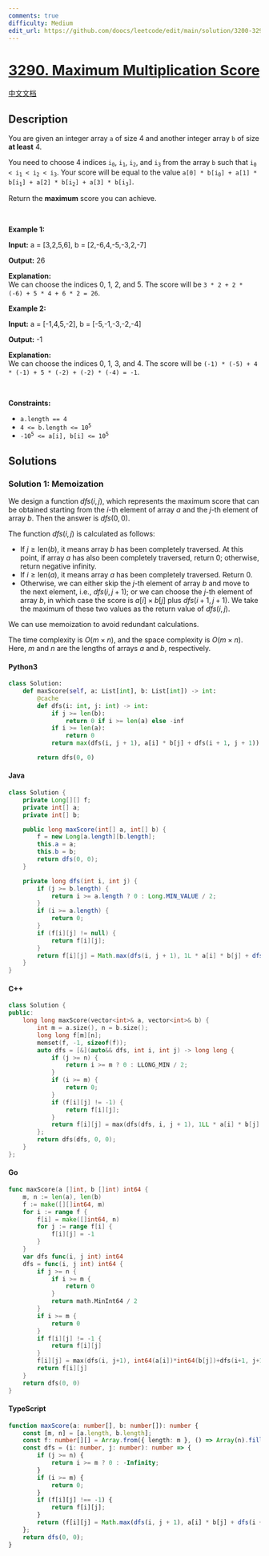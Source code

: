 ```yaml
---
comments: true
difficulty: Medium
edit_url: https://github.com/doocs/leetcode/edit/main/solution/3200-3299/3290.Maximum%20Multiplication%20Score/README_EN.md
---
```


<!-- problem:start -->

# [3290. Maximum Multiplication Score](https://leetcode.com/problems/maximum-multiplication-score)

[中文文档](/solution/3200-3299/3290.Maximum%20Multiplication%20Score/README.md)

## Description

<!-- description:start -->

<p>You are given an integer array <code>a</code> of size 4 and another integer array <code>b</code> of size <strong>at least</strong> 4.</p>

<p>You need to choose 4 indices <code>i<sub>0</sub></code>, <code>i<sub>1</sub></code>, <code>i<sub>2</sub></code>, and <code>i<sub>3</sub></code> from the array <code>b</code> such that <code>i<sub>0</sub> &lt; i<sub>1</sub> &lt; i<sub>2</sub> &lt; i<sub>3</sub></code>. Your score will be equal to the value <code>a[0] * b[i<sub>0</sub>] + a[1] * b[i<sub>1</sub>] + a[2] * b[i<sub>2</sub>] + a[3] * b[i<sub>3</sub>]</code>.</p>

<p>Return the <strong>maximum</strong> score you can achieve.</p>

<p>&nbsp;</p>
<p><strong class="example">Example 1:</strong></p>

<div class="example-block">
<p><strong>Input:</strong> <span class="example-io">a = [3,2,5,6], b = [2,-6,4,-5,-3,2,-7]</span></p>

<p><strong>Output:</strong> <span class="example-io">26</span></p>

<p><strong>Explanation:</strong><br />
We can choose the indices 0, 1, 2, and 5. The score will be <code>3 * 2 + 2 * (-6) + 5 * 4 + 6 * 2 = 26</code>.</p>
</div>

<p><strong class="example">Example 2:</strong></p>

<div class="example-block">
<p><strong>Input:</strong> <span class="example-io">a = [-1,4,5,-2], b = [-5,-1,-3,-2,-4]</span></p>

<p><strong>Output:</strong> <span class="example-io">-1</span></p>

<p><strong>Explanation:</strong><br />
We can choose the indices 0, 1, 3, and 4. The score will be <code>(-1) * (-5) + 4 * (-1) + 5 * (-2) + (-2) * (-4) = -1</code>.</p>
</div>

<p>&nbsp;</p>
<p><strong>Constraints:</strong></p>

<ul>
	<li><code>a.length == 4</code></li>
	<li><code>4 &lt;= b.length &lt;= 10<sup>5</sup></code></li>
	<li><code>-10<sup>5</sup> &lt;= a[i], b[i] &lt;= 10<sup>5</sup></code></li>
</ul>

<!-- description:end -->

## Solutions

<!-- solution:start -->

### Solution 1: Memoization

We design a function $\textit{dfs}(i, j)$, which represents the maximum score that can be obtained starting from the $i$-th element of array $a$ and the $j$-th element of array $b$. Then the answer is $\textit{dfs}(0, 0)$.

The function $\textit{dfs}(i, j)$ is calculated as follows:

-   If $j \geq \text{len}(b)$, it means array $b$ has been completely traversed. At this point, if array $a$ has also been completely traversed, return $0$; otherwise, return negative infinity.
-   If $i \geq \text{len}(a)$, it means array $a$ has been completely traversed. Return $0$.
-   Otherwise, we can either skip the $j$-th element of array $b$ and move to the next element, i.e., $\textit{dfs}(i, j + 1)$; or we can choose the $j$-th element of array $b$, in which case the score is $a[i] \times b[j]$ plus $\textit{dfs}(i + 1, j + 1)$. We take the maximum of these two values as the return value of $\textit{dfs}(i, j)$.

We can use memoization to avoid redundant calculations.

The time complexity is $O(m \times n)$, and the space complexity is $O(m \times n)$. Here, $m$ and $n$ are the lengths of arrays $a$ and $b$, respectively.

<!-- tabs:start -->

#### Python3

```python
class Solution:
    def maxScore(self, a: List[int], b: List[int]) -> int:
        @cache
        def dfs(i: int, j: int) -> int:
            if j >= len(b):
                return 0 if i >= len(a) else -inf
            if i >= len(a):
                return 0
            return max(dfs(i, j + 1), a[i] * b[j] + dfs(i + 1, j + 1))

        return dfs(0, 0)
```

#### Java

```java
class Solution {
    private Long[][] f;
    private int[] a;
    private int[] b;

    public long maxScore(int[] a, int[] b) {
        f = new Long[a.length][b.length];
        this.a = a;
        this.b = b;
        return dfs(0, 0);
    }

    private long dfs(int i, int j) {
        if (j >= b.length) {
            return i >= a.length ? 0 : Long.MIN_VALUE / 2;
        }
        if (i >= a.length) {
            return 0;
        }
        if (f[i][j] != null) {
            return f[i][j];
        }
        return f[i][j] = Math.max(dfs(i, j + 1), 1L * a[i] * b[j] + dfs(i + 1, j + 1));
    }
}
```

#### C++

```cpp
class Solution {
public:
    long long maxScore(vector<int>& a, vector<int>& b) {
        int m = a.size(), n = b.size();
        long long f[m][n];
        memset(f, -1, sizeof(f));
        auto dfs = [&](auto&& dfs, int i, int j) -> long long {
            if (j >= n) {
                return i >= m ? 0 : LLONG_MIN / 2;
            }
            if (i >= m) {
                return 0;
            }
            if (f[i][j] != -1) {
                return f[i][j];
            }
            return f[i][j] = max(dfs(dfs, i, j + 1), 1LL * a[i] * b[j] + dfs(dfs, i + 1, j + 1));
        };
        return dfs(dfs, 0, 0);
    }
};
```

#### Go

```go
func maxScore(a []int, b []int) int64 {
	m, n := len(a), len(b)
	f := make([][]int64, m)
	for i := range f {
		f[i] = make([]int64, n)
		for j := range f[i] {
			f[i][j] = -1
		}
	}
	var dfs func(i, j int) int64
	dfs = func(i, j int) int64 {
		if j >= n {
			if i >= m {
				return 0
			}
			return math.MinInt64 / 2
		}
		if i >= m {
			return 0
		}
		if f[i][j] != -1 {
			return f[i][j]
		}
		f[i][j] = max(dfs(i, j+1), int64(a[i])*int64(b[j])+dfs(i+1, j+1))
		return f[i][j]
	}
	return dfs(0, 0)
}
```

#### TypeScript

```ts
function maxScore(a: number[], b: number[]): number {
    const [m, n] = [a.length, b.length];
    const f: number[][] = Array.from({ length: m }, () => Array(n).fill(-1));
    const dfs = (i: number, j: number): number => {
        if (j >= n) {
            return i >= m ? 0 : -Infinity;
        }
        if (i >= m) {
            return 0;
        }
        if (f[i][j] !== -1) {
            return f[i][j];
        }
        return (f[i][j] = Math.max(dfs(i, j + 1), a[i] * b[j] + dfs(i + 1, j + 1)));
    };
    return dfs(0, 0);
}
```

<!-- tabs:end -->

<!-- solution:end -->

<!-- problem:end -->
